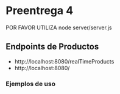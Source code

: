 # Preentrega 4

POR FAVOR UTILIZA node server/server.js

## Endpoints de Productos

- http://localhost:8080/realTimeProducts
- http://localhost:8080/

### Ejemplos de uso
